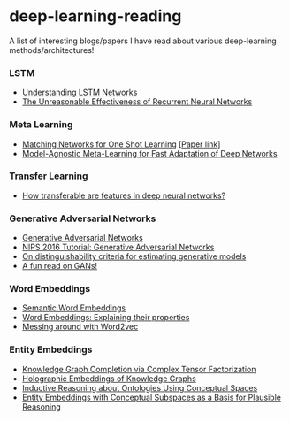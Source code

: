 # deep-learning-reading
A list of interesting blogs/papers I have read about various deep-learning methods/architectures!

### LSTM
* [Understanding LSTM Networks](http://colah.github.io/posts/2015-08-Understanding-LSTMs/)
* [The Unreasonable Effectiveness of Recurrent Neural Networks](http://karpathy.github.io/2015/05/21/rnn-effectiveness/)

### Meta Learning
* [Matching Networks for One Shot Learning](https://github.com/karpathy/paper-notes/blob/master/matching_networks.md) [[Paper link](https://arxiv.org/abs/1606.04080)]
* [Model-Agnostic Meta-Learning for Fast Adaptation of Deep Networks](https://arxiv.org/abs/1703.03400)

### Transfer Learning
* [How transferable are features in deep neural networks?](https://arxiv.org/abs/1411.1792)

### Generative Adversarial Networks
* [Generative Adversarial Networks](https://arxiv.org/abs/1406.2661)
* [NIPS 2016 Tutorial: Generative Adversarial Networks](https://arxiv.org/abs/1701.00160)
* [On distinguishability criteria for estimating generative models](https://arxiv.org/pdf/1412.6515.pdf)
* [A fun read on GANs!](https://medium.com/@awjuliani/generative-adversarial-networks-explained-with-a-classic-spongebob-squarepants-episode-54deab2fce39#.b3qxec4m5)

### Word Embeddings
* [Semantic Word Embeddings](http://www.offconvex.org/2015/12/12/word-embeddings-1/)
* [Word Embeddings: Explaining their properties](http://www.offconvex.org/2016/02/14/word-embeddings-2/)
* [Messing around with Word2vec](https://quomodocumque.wordpress.com/2016/01/15/messing-around-with-word2vec/)

### Entity Embeddings
* [Knowledge Graph Completion via Complex Tensor Factorization](https://arxiv.org/abs/1702.06879)
* [Holographic Embeddings of Knowledge Graphs](https://arxiv.org/abs/1510.04935)
* [Inductive Reasoning about Ontologies Using Conceptual Spaces](https://users.cs.cf.ac.uk/JameelS1/AAAI-2017.pdf)
* [Entity Embeddings with Conceptual Subspaces as a Basis for Plausible Reasoning](https://arxiv.org/pdf/1602.05765.pdf)
